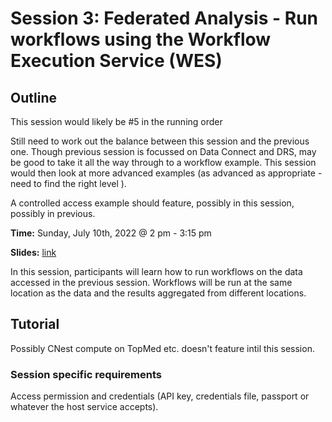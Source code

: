 # Session 3: Federated Analysis - Run workflows using the Workflow Execution Service (WES)

## Outline

This session would likely be #5 in the running order

Still need to work out the balance between this session and the previous one. Though previous session is focussed on Data Connect and DRS, may be good to take it all the way through to a workflow example. This session would then look at more advanced examples (as advanced as appropriate - need to find the right level ).

A controlled access example should feature, possibly in this session, possibly in previous. 

**Time:** Sunday, July 10th, 2022 @ 2 pm - 3:15 pm

**Slides:** [link](https://docs.google.com/presentation/d/16AozizVh3pQ_RMuz4kLECt-MfjraKVH-BvcjMOpqCtU)

In this session, participants will learn how to run workflows on the data accessed in the previous session. Workflows will be run at the same location as the data and the results aggregated from different locations.

## Tutorial

Possibly CNest compute on TopMed etc. doesn't feature intil this session.

### Session specific requirements

Access permission and credentials (API key, credentials file, passport or whatever the host service accepts).